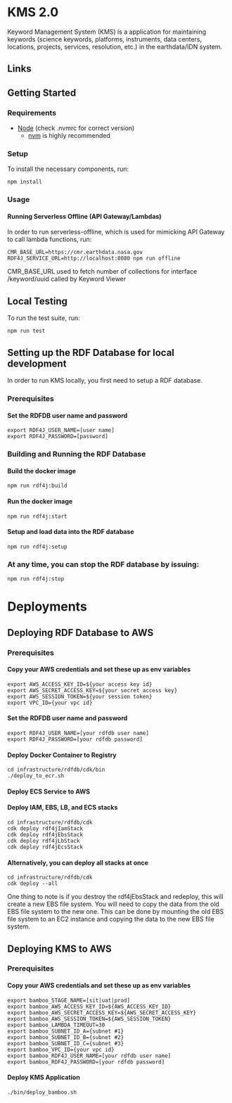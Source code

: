 # KMS 2.0

Keyword Management System (KMS) is a application for maintaining keywords (science keywords, platforms, instruments, data centers, locations, projects, services, resolution, etc.) in the earthdata/IDN system.

## Links

## Getting Started

### Requirements

- [Node](https://nodejs.org/) (check .nvmrc for correct version)
  - [nvm](https://github.com/nvm-sh/nvm) is highly recommended

### Setup

To install the necessary components, run:

```
npm install
```

### Usage

#### Running Serverless Offline (API Gateway/Lambdas)

In order to run serverless-offline, which is used for mimicking API Gateway to call lambda functions, run:

```
CMR_BASE_URL=https://cmr.earthdata.nasa.gov RDF4J_SERVICE_URL=http://localhost:8080 npm run offline
```
CMR_BASE_URL used to fetch number of collections for interface /keyword/uuid called by Keyword Viewer

## Local Testing

To run the test suite, run:

```
npm run test
```
## Setting up the RDF Database for local development
In order to run KMS locally, you first need to setup a RDF database.
### Prerequisites
#### Set the RDFDB user name and password
```
export RDF4J_USER_NAME=[user name]
export RDF4J_PASSWORD=[password]
```
### Building and Running the RDF Database
#### Build the docker image
```
npm run rdf4j:build
```
#### Run the docker image
```
npm run rdf4j:start
```
#### Setup and load data into the RDF database
```
npm run rdf4j:setup
```

### At any time, you can stop the RDF database by issuing:
```
npm run rdf4j:stop
```

# Deployments
## Deploying RDF Database to AWS
### Prerequisites
#### Copy your AWS credentials and set these up as env variables
```
export AWS_ACCESS_KEY_ID=${your access key id}
export AWS_SECRET_ACCESS_KEY=${your secret access key}
export AWS_SESSION_TOKEN=${your session token}
export VPC_ID={your vpc id}
```
#### Set the RDFDB user name and password
```
export RDF4J_USER_NAME=[your rdfdb user name]
export RDF4J_PASSWORD=[your rdfdb password]
```

#### Deploy Docker Container to Registry
```
cd infrastructure/rdfdb/cdk/bin
./deploy_to_ecr.sh
```

#### Deploy ECS Service to AWS
#### Deploy IAM, EBS, LB, and ECS stacks
```
cd infrastructure/rdfdb/cdk
cdk deploy rdf4jIamStack
cdk deploy rdf4jEbsStack
cdk deploy rdf4jLbStack
cdk deploy rdf4jEcsStack
```
#### Alternatively, you can deploy all stacks at once
```
cd infrastructure/rdfdb/cdk
cdk deploy --all
```
One thing to note is if you destroy the rdf4jEbsStack and redeploy, this will create a new EBS file system.  You will need to copy the data from the old EBS file system to the new one.  This can be done by mounting the old EBS file system to an EC2 instance and copying the data to the new EBS file system.

## Deploying KMS to AWS
### Prerequisites
#### Copy your AWS credentials and set these up as env variables
```
export bamboo_STAGE_NAME=[sit|uat|prod]
export bamboo_AWS_ACCESS_KEY_ID=${AWS_ACCESS_KEY_ID}
export bamboo_AWS_SECRET_ACCESS_KEY=${AWS_SECRET_ACCESS_KEY}
export bamboo_AWS_SESSION_TOKEN=${AWS_SESSION_TOKEN}
export bamboo_LAMBDA_TIMEOUT=30
export bamboo_SUBNET_ID_A={subnet #1}
export bamboo_SUBNET_ID_B={subnet #2}
export bamboo_SUBNET_ID_C={subnet #3}
export bamboo_VPC_ID={your vpc id}
export bamboo_RDF4J_USER_NAME=[your rdfdb user name]
export bamboo_RDF4J_PASSWORD=[your rdfdb password]
```
#### Deploy KMS Application
```
./bin/deploy_bamboo.sh
```


